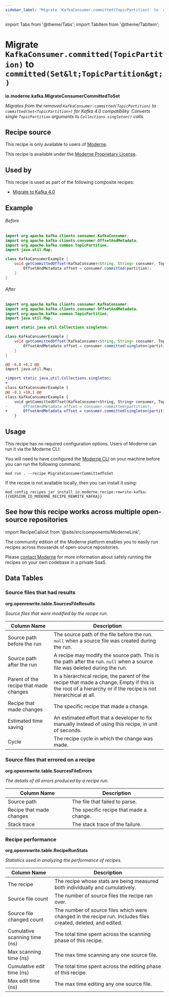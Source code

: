 ```yaml
---
sidebar_label: "Migrate `KafkaConsumer.committed(TopicPartition)` to `committed(Set&lt;TopicPartition&gt;)`"
---
```


import Tabs from '@theme/Tabs';
import TabItem from '@theme/TabItem';

# Migrate `KafkaConsumer.committed(TopicPartition)` to `committed(Set&lt;TopicPartition&gt;)`

**io.moderne.kafka.MigrateConsumerCommittedToSet**

_Migrates from the removed `KafkaConsumer.committed(TopicPartition)` to `committed(Set<TopicPartition>)` for Kafka 4.0 compatibility. Converts single `TopicPartition` arguments to `Collections.singleton()` calls._

## Recipe source

This recipe is only available to users of [Moderne](https://docs.moderne.io/).


This recipe is available under the [Moderne Proprietary License](https://docs.moderne.io/licensing/overview).


## Used by

This recipe is used as part of the following composite recipes:

* [Migrate to Kafka 4.0](/recipes/kafka/migratetokafka40.md)

## Example


<Tabs groupId="beforeAfter">
<TabItem value="java" label="java">


###### Before
```java
import org.apache.kafka.clients.consumer.KafkaConsumer;
import org.apache.kafka.clients.consumer.OffsetAndMetadata;
import org.apache.kafka.common.TopicPartition;
import java.util.Map;

class KafkaConsumerExample {
    void getCommittedOffset(KafkaConsumer<String, String> consumer, TopicPartition partition) {
        OffsetAndMetadata offset = consumer.committed(partition);
    }
}
```

###### After
```java
import org.apache.kafka.clients.consumer.KafkaConsumer;
import org.apache.kafka.clients.consumer.OffsetAndMetadata;
import org.apache.kafka.common.TopicPartition;
import java.util.Map;

import static java.util.Collections.singleton;

class KafkaConsumerExample {
    void getCommittedOffset(KafkaConsumer<String, String> consumer, TopicPartition partition) {
        OffsetAndMetadata offset = consumer.committed(singleton(partition));
    }
}
```

</TabItem>
<TabItem value="diff" label="Diff" >

```diff
@@ -6,0 +6,2 @@
import java.util.Map;

+import static java.util.Collections.singleton;
+
class KafkaConsumerExample {
@@ -8,1 +10,1 @@
class KafkaConsumerExample {
    void getCommittedOffset(KafkaConsumer<String, String> consumer, TopicPartition partition) {
-       OffsetAndMetadata offset = consumer.committed(partition);
+       OffsetAndMetadata offset = consumer.committed(singleton(partition));
    }
```
</TabItem>
</Tabs>


## Usage

This recipe has no required configuration options. Users of Moderne can run it via the Moderne CLI:
<Tabs groupId="projectType">


<TabItem value="moderne-cli" label="Moderne CLI">

You will need to have configured the [Moderne CLI](https://docs.moderne.io/user-documentation/moderne-cli/getting-started/cli-intro) on your machine before you can run the following command.

```shell title="shell"
mod run . --recipe MigrateConsumerCommittedToSet
```

If the recipe is not available locally, then you can install it using:
```shell
mod config recipes jar install io.moderne.recipe:rewrite-kafka:{{VERSION_IO_MODERNE_RECIPE_REWRITE_KAFKA}}
```
</TabItem>
</Tabs>

## See how this recipe works across multiple open-source repositories

import RecipeCallout from '@site/src/components/ModerneLink';

<RecipeCallout link="https://app.moderne.io/recipes/io.moderne.kafka.MigrateConsumerCommittedToSet" />

The community edition of the Moderne platform enables you to easily run recipes across thousands of open-source repositories.

Please [contact Moderne](https://moderne.io/product) for more information about safely running the recipes on your own codebase in a private SaaS.
## Data Tables

<Tabs groupId="data-tables">
<TabItem value="org.openrewrite.table.SourcesFileResults" label="SourcesFileResults">

### Source files that had results
**org.openrewrite.table.SourcesFileResults**

_Source files that were modified by the recipe run._

| Column Name | Description |
| ----------- | ----------- |
| Source path before the run | The source path of the file before the run. `null` when a source file was created during the run. |
| Source path after the run | A recipe may modify the source path. This is the path after the run. `null` when a source file was deleted during the run. |
| Parent of the recipe that made changes | In a hierarchical recipe, the parent of the recipe that made a change. Empty if this is the root of a hierarchy or if the recipe is not hierarchical at all. |
| Recipe that made changes | The specific recipe that made a change. |
| Estimated time saving | An estimated effort that a developer to fix manually instead of using this recipe, in unit of seconds. |
| Cycle | The recipe cycle in which the change was made. |

</TabItem>

<TabItem value="org.openrewrite.table.SourcesFileErrors" label="SourcesFileErrors">

### Source files that errored on a recipe
**org.openrewrite.table.SourcesFileErrors**

_The details of all errors produced by a recipe run._

| Column Name | Description |
| ----------- | ----------- |
| Source path | The file that failed to parse. |
| Recipe that made changes | The specific recipe that made a change. |
| Stack trace | The stack trace of the failure. |

</TabItem>

<TabItem value="org.openrewrite.table.RecipeRunStats" label="RecipeRunStats">

### Recipe performance
**org.openrewrite.table.RecipeRunStats**

_Statistics used in analyzing the performance of recipes._

| Column Name | Description |
| ----------- | ----------- |
| The recipe | The recipe whose stats are being measured both individually and cumulatively. |
| Source file count | The number of source files the recipe ran over. |
| Source file changed count | The number of source files which were changed in the recipe run. Includes files created, deleted, and edited. |
| Cumulative scanning time (ns) | The total time spent across the scanning phase of this recipe. |
| Max scanning time (ns) | The max time scanning any one source file. |
| Cumulative edit time (ns) | The total time spent across the editing phase of this recipe. |
| Max edit time (ns) | The max time editing any one source file. |

</TabItem>

</Tabs>
